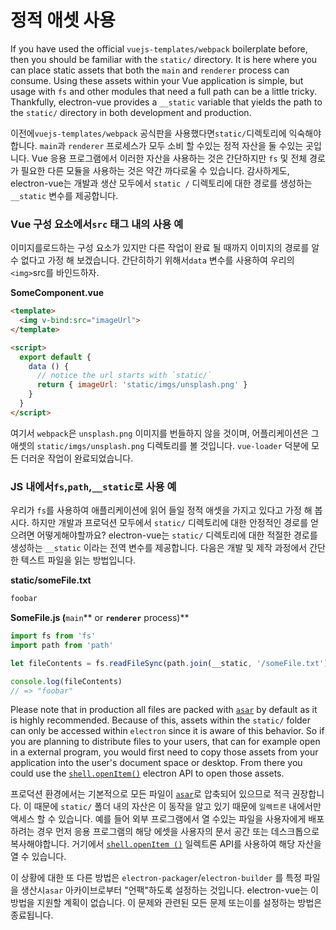 # 정적 애셋 사용

If you have used the official `vuejs-templates/webpack` boilerplate before, then you should be familiar with the `static/` directory. It is here where you can place static assets that both the `main` and `renderer` process can consume. Using these assets within your Vue application is simple, but usage with `fs` and other modules that need a full path can be a little tricky. Thankfully, electron-vue provides a `__static` variable that yields the path to the `static/` directory in both development and production.

이전에`vuejs-templates/webpack` 공식판을 사용했다면`static/`디렉토리에 익숙해야합니다. `main`과 `renderer` 프로세스가 모두 소비 할 수있는 정적 자산을 둘 수있는 곳입니다. Vue 응용 프로그램에서 이러한 자산을 사용하는 것은 간단하지만 `fs` 및 전체 경로가 필요한 다른 모듈을 사용하는 것은 약간 까다로울 수 있습니다. 감사하게도, electron-vue는 개발과 생산 모두에서 `static /` 디렉토리에 대한 경로를 생성하는 `__static` 변수를 제공합니다.

### Vue 구성 요소에서`src` 태그 내의 사용 예

이미지를로드하는 구성 요소가 있지만 다른 작업이 완료 될 때까지 이미지의 경로를 알 수 없다고 가정 해 보겠습니다. 간단히하기 위해서`data` 변수를 사용하여 우리의`<img>`src를 바인드하자.

**SomeComponent.vue**

```html
<template>
  <img v-bind:src="imageUrl">
</template>

<script>
  export default {
    data () {
      // notice the url starts with `static/`
      return { imageUrl: 'static/imgs/unsplash.png' }
    }
  }
</script>
```

여기서 `webpack`은 `unsplash.png` 이미지를 번들하지 않을 것이며, 어플리케이션은 그 애셋의 `static/imgs/unsplash.png` 디렉토리를 볼 것입니다. `vue-loader` 덕분에 모든 더러운 작업이 완료되었습니다.

### JS 내에서`fs`,`path`,`__static`로 사용 예

우리가 `fs`를 사용하여 애플리케이션에 읽어 들일 정적 애셋을 가지고 있다고 가정 해 봅시다. 하지만 개발과 프로덕션 모두에서 `static/` 디렉토리에 대한 안정적인 경로를 얻으려면 어떻게해야할까요? electron-vue는 `static/` 디렉토리에 대한 적절한 경로를 생성하는 `__static` 이라는 전역 변수를 제공합니다. 다음은 개발 및 제작 과정에서 간단한 텍스트 파일을 읽는 방법입니다.

**static/someFile.txt**

```txt
foobar
```

**SomeFile.js \(**`main`** or **`renderer`** process\)**

```js
import fs from 'fs'
import path from 'path'

let fileContents = fs.readFileSync(path.join(__static, '/someFile.txt'), 'utf8')

console.log(fileContents)
// => "foobar"
```

Please note that in production all files are packed with [`asar`](https://github.com/electron/asar) by default as it is highly recommended. Because of this, assets within the `static/` folder can only be accessed within `electron` since it is aware of this behavior. So if you are planning to distribute files to your users, that can for example open in a external program, you would first need to copy those assets from your application into the user's document space or desktop. From there you could use the [`shell.openItem()`](https://electron.atom.io/docs/api/shell/#shellopenitemfullpath) electron API to open those assets.

프로덕션 환경에서는 기본적으로 모든 파일이 [`asar`](https://github.com/electron/asar)로 압축되어 있으므로 적극 권장합니다. 
이 때문에 `static/` 폴더 내의 자산은 이 동작을 알고 있기 때문에 `일렉트론` 내에서만 액세스 할 수 있습니다. 
예를 들어 외부 프로그램에서 열 수있는 파일을 사용자에게 배포하려는 경우 먼저 응용 프로그램의 해당 에셋을 사용자의 문서 공간 또는 데스크톱으로 복사해야합니다. 
거기에서 [`shell.openItem ()`](https://electron.atom.io/docs/api/shell/#shellopenitemfullpath) 일렉트론 API를 사용하여 해당 자산을 열 수 있습니다.

이 상황에 대한 또 다른 방법은 `electron-packager`/`electron-builder`  를 특정 파일을 생산시`asar` 아카이브로부터 "언팩"하도록 설정하는 것입니다. electron-vue는 이 방법을 지원할 계획이 없습니다. 이 문제와 관련된 모든 문제 또는이를 설정하는 방법은 종료됩니다.
